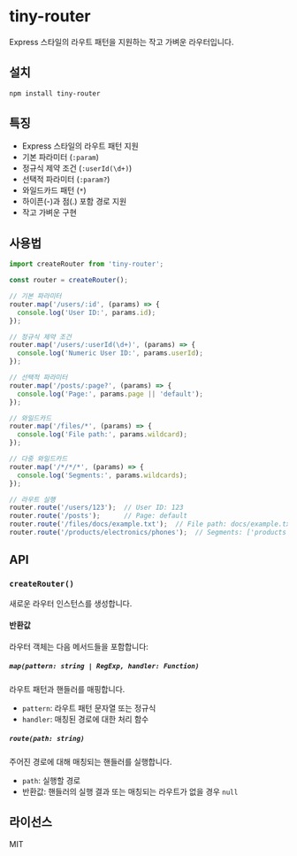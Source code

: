# tiny-router

Express 스타일의 라우트 패턴을 지원하는 작고 가벼운 라우터입니다.

## 설치

```bash
npm install tiny-router
```

## 특징

- Express 스타일의 라우트 패턴 지원
- 기본 파라미터 (`:param`)
- 정규식 제약 조건 (`:userId(\d+)`)
- 선택적 파라미터 (`:param?`)
- 와일드카드 패턴 (`*`)
- 하이픈(-)과 점(.) 포함 경로 지원
- 작고 가벼운 구현

## 사용법

```javascript
import createRouter from 'tiny-router';

const router = createRouter();

// 기본 파라미터
router.map('/users/:id', (params) => {
  console.log('User ID:', params.id);
});

// 정규식 제약 조건
router.map('/users/:userId(\d+)', (params) => {
  console.log('Numeric User ID:', params.userId);
});

// 선택적 파라미터
router.map('/posts/:page?', (params) => {
  console.log('Page:', params.page || 'default');
});

// 와일드카드
router.map('/files/*', (params) => {
  console.log('File path:', params.wildcard);
});

// 다중 와일드카드
router.map('/*/*/*', (params) => {
  console.log('Segments:', params.wildcards);
});

// 라우트 실행
router.route('/users/123');  // User ID: 123
router.route('/posts');      // Page: default
router.route('/files/docs/example.txt');  // File path: docs/example.txt
router.route('/products/electronics/phones');  // Segments: ['products', 'electronics', 'phones']
```

## API

### `createRouter()`
새로운 라우터 인스턴스를 생성합니다.

#### 반환값
라우터 객체는 다음 메서드들을 포함합니다:

##### `map(pattern: string | RegExp, handler: Function)`
라우트 패턴과 핸들러를 매핑합니다.

- `pattern`: 라우트 패턴 문자열 또는 정규식
- `handler`: 매칭된 경로에 대한 처리 함수

##### `route(path: string)`
주어진 경로에 대해 매칭되는 핸들러를 실행합니다.

- `path`: 실행할 경로
- 반환값: 핸들러의 실행 결과 또는 매칭되는 라우트가 없을 경우 `null`

## 라이선스

MIT 
